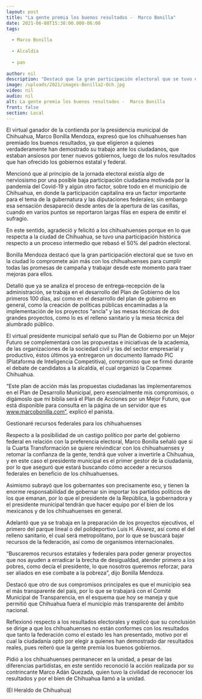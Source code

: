 ```yaml
---
layout: post
title: "La gente premia los buenos resultados -  Marco Bonilla"
date: 2021-06-08T15:38:00.000-06:00
tags:
  
  - Marco Bonilla
  
  - Alcaldía
  
  - pan
  
author: nil
description: "Destacó que la gran participación electoral que se tuvo en la ciudad lo compromete aún más con los chihuahuenses para cumplir todas las promesas de campaña"
image: /uploads/2021/images-Bonilla2-Och.jpg
video: nil
audio: nil
alt: La gente premia los buenos resultados -  Marco Bonilla
front: false
section: Local
---
```


El virtual ganador de la contienda por la presidencia municipal de Chihuahua, Marco Bonilla Mendoza, expresó que los chihuahuenses han premiado los buenos resultados, ya que eligieron a quienes verdaderamente han demostrado su trabajo ante los ciudadanos, que estaban ansiosos por tener nuevos gobiernos, luego de los nulos resultados que han ofrecido los gobiernos estatal y federal.

Mencionó que al principio de la jornada electoral existía algo de nerviosismo por una posible baja participación ciudadana motivada por la pandemia del Covid-19 y algún otro factor, sobre todo en el municipio de Chihuahua, en donde la participación capitalina era un factor importante para el tema de la gubernatura y las diputaciones federales; sin embargo esa sensación desapareció desde antes de la apertura de las casillas, cuando en varios puntos se reportaron largas filas en espera de emitir el sufragio.

En este sentido, agradeció y felicitó a los chihuahuenses porque en lo que respecta a la ciudad de Chihuahua, se tuvo una participación histórica respecto a un proceso intermedio que rebasó el 50% del padrón electoral.

Bonilla Mendoza destacó que la gran participación electoral que se tuvo en la ciudad lo compromete aún más con los chihuahuenses para cumplir todas las promesas de campaña y trabajar desde este momento para traer mejoras para ellos.

Detalló que ya se analiza el proceso de entrega-recepción de la administración, se trabaja en el desarrollo del Plan de Gobierno de los primeros 100 días, así como en el desarrollo del plan de gobierno en general, como la creación de políticas públicas encaminadas a la implementación de los proyectos “ancla” y las mesas técnicas de dos grandes proyectos, como lo es el relleno sanitario y la mesa técnica del alumbrado público.

El virtual presidente municipal señaló que su Plan de Gobierno por un Mejor Futuro se complementará con las propuestas e iniciativas de la academia, de las organizaciones de la sociedad civil y las del sector empresarial y productivo, éstos últimos ya entregaron un documento llamado PIC (Plataforma de Inteligencia Competitiva), compromiso que se firmó durante el debate de candidatos a la alcaldía, el cual organizó la Coparmex Chihuahua.

“Este plan de acción más las propuestas ciudadanas las implementaremos en el Plan de Desarrollo Municipal, pero esencialmente mis compromisos, o digámoslo que mi biblia será el Plan de Acciones por un Mejor Futuro, que está disponible para consulta en la página de un servidor que es www.marcobonilla.com”, explicó el panista.

Gestionaré recursos federales para los chihuahuenses

Respecto a la posibilidad de un castigo político por parte del gobierno federal en relación con la preferencia electoral, Marco Bonilla señaló que si la Cuarta Transformación se quiere reivindicar con los chihuahuenses y retomar la confianza de la gente, tendrá que volver a invertirle a Chihuahua, y en este caso el presidente municipal es el primer gestor de la ciudadanía, por lo que aseguró que estará buscando cómo acceder a recursos federales en beneficio de los chihuahuenses.

Asimismo subrayó que los gobernantes son precisamente eso, y tienen la enorme responsabilidad de gobernar sin importar los partidos políticos de los que emanan, por lo que el presidente de la República, la gobernadora y el presidente municipal tendrán que hacer equipo por el bien de los mexicanos y de los chihuahuenses en general.

Adelantó que ya se trabaja en la preparación de los proyectos ejecutivos, el primero del parque lineal o del polideportivo Luis H. Álvarez, así como el del relleno sanitario, el cual será metropolitano, por lo que se buscará bajar recursos de la federación, así como de organismos internacionales.

“Buscaremos recursos estatales y federales para poder generar proyectos que nos ayuden a erradicar la brecha de desigualdad, atender primero a los pobres, como decía el presidente, lo que nosotros queremos reforzar, para ser aliados en ese combate a la pobreza”, dijo Bonilla Mendoza.

Destacó que otro de sus compromisos principales es que el municipio sea el más transparente del país, por lo que se trabajará con el Comité Municipal de Transparencia, en el esquema que hoy se maneja y que permitió que Chihuahua fuera el municipio más transparente del ámbito nacional.

Reflexionó respecto a los resultados electorales y explicó que su conclusión se dirige a que los chihuahuenses no están conformes con los resultados que tanto la federación como el estado les han presentado, motivo por el cual la ciudadanía optó por elegir a quienes han demostrado dar resultados reales, pues reiteró que la gente premia los buenos gobiernos.

Pidió a los chihuahuenses permanecer en la unidad, a pesar de las diferencias partidistas, en este sentido reconoció la acción realizada por su contrincante Marco Adán Quezada, quien tuvo la civilidad de reconocer los resultados y por el bien de Chihuahua llamó a la unidad.

(El Heraldo de Chihuahua)